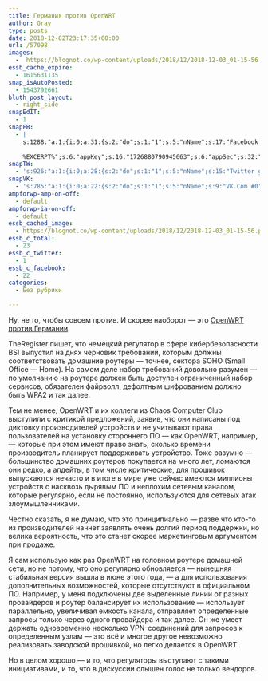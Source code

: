 ```yaml
---
title: Германия против OpenWRT
author: Gray
type: posts
date: 2018-12-02T23:17:35+00:00
url: /57098
images:
  -  https://blognot.co/wp-content/uploads/2018/12/2018-12-03_01-15-56.png
essb_cache_expire:
  - 1615631135
snap_isAutoPosted:
  - 1543792661
bluth_post_layout:
  - right_side
snapEdIT:
  - 1
snapFB:
  - |
    s:1288:"a:1:{i:0;a:31:{s:2:"do";s:1:"1";s:5:"nName";s:17:"Facebook personal";s:9:"msgFormat";s:20:"%TITLE%
    
    %EXCERPT%";s:6:"appKey";s:16:"1726880790945663";s:6:"appSec";s:32:"9915e38ff56996512e9713516c208c4d";s:8:"postType";s:1:"A";s:7:"fltrsOn";i:0;s:5:"fltrs";a:0:{}s:7:"proxyOn";i:0;s:7:"useSURL";i:0;s:1:"v";i:350;s:3:"tpt";s:0:"";s:11:"attachVideo";s:1:"N";s:6:"imgUpl";s:1:"T";s:10:"riComments";s:1:"1";s:12:"riCommentsAA";s:1:"1";s:4:"uMsg";s:0:"";s:11:"accessToken";s:173:"EAAYilsQdH38BAGbBWNeledCJfoCAbh3ym4AOo7xEODbekVAReIRhhi0LAnzPFNAwaat0Tr1xSJoAvsAFJk0GUGmV2bqZBhT8qI3VwPtz681jKSyEZAIsTKbzUciHsYWcVzInMTeIEJAXIR5anW46o6j9lA64XdLsvmYOjvegZDZD";s:8:"authUser";s:17:"10212468541884244";s:12:"authUserName";s:29:"Сергей Петренко";s:4:"pgID";s:32:"133222213376133_2211276428904024";s:9:"wpImgSize";s:4:"full";s:15:"pageAccessToken";s:176:"EAAYilsQdH38BAArYgqPRN5Wkz8N7LbEeqSIxC3YgROS4wqFWGbWukrZAbZC3z29OUDS9aG6y2h0W58mSyspXyC6aBd8RGJaMJlT7C9ortS4TT31ZBIvo0g5meW1hqZBhrwyhi1lmelpiXeH7UBmA6a6BHdHcPFBvFiL4WBZB4NwZDZD";s:8:"isPosted";s:1:"1";s:7:"postURL";s:62:"http://www.facebook.com/133222213376133/posts/2211276428904024";s:5:"pDate";s:19:"2018-12-02 23:17:41";s:9:"isAutoImg";s:1:"A";s:8:"imgToUse";s:0:"";s:9:"isAutoURL";s:1:"A";s:8:"urlToUse";s:0:"";s:4:"doFB";i:0;}}";
snapTW:
  - 's:926:"a:1:{i:0;a:28:{s:2:"do";s:1:"1";s:5:"nName";s:15:"Twitter gray_ru";s:9:"msgFormat";s:14:"%TITLE%  %URL%";s:6:"appKey";s:21:"TtnkhV5ieh7aGiSY4OoJQ";s:6:"appSec";s:41:"HFj5WK0WRg2zQs87LI37ZGRCriUhl7f6tO7YrFVuk";s:7:"fltrsOn";i:0;s:5:"fltrs";a:0:{}s:7:"proxyOn";i:0;s:7:"useSURL";i:0;s:1:"v";i:350;s:5:"twURL";s:27:"https://twitter.com/gray_ru";s:11:"accessToken";s:50:"8518642-cnreXiVT5UwLikpn799CLpoo1W61fufZeTA4z39PIi";s:14:"accessTokenSec";s:45:"36nJUfLC6ZS1VLbdK44CrCxDUIE5u1wYJEQCYnKoKXAUs";s:5:"tw140";i:0;s:10:"riComments";s:1:"1";s:11:"riCommentsM";s:1:"1";s:12:"riCommentsAA";s:1:"1";s:8:"attchImg";s:1:"1";s:9:"wpImgSize";s:4:"full";s:8:"isPosted";s:1:"1";s:4:"pgID";s:19:"1069370046047240194";s:7:"postURL";s:54:"https://twitter.com/gray_ru/status/1069370046047240194";s:5:"pDate";s:19:"2018-12-02 23:17:41";s:9:"isAutoImg";s:1:"A";s:8:"imgToUse";s:0:"";s:9:"isAutoURL";s:1:"A";s:8:"urlToUse";s:0:"";s:4:"doTW";i:0;}}";'
snapVK:
  - 's:785:"a:1:{i:0;a:22:{s:2:"do";s:1:"1";s:5:"nName";s:9:"VK.Com #0";s:9:"msgFormat";s:9:"%EXCERPT%";s:8:"postType";s:1:"I";s:7:"fltrsOn";i:0;s:5:"fltrs";a:0:{}s:7:"proxyOn";i:0;s:7:"useSURL";i:0;s:1:"v";i:350;s:3:"url";s:22:"https://vk.com/gray_ru";s:5:"appID";s:7:"2004042";s:4:"pgID";s:7:"gray_ru";s:8:"authResp";s:159:"https://oauth.vk.com/blank.html#access_token=7c266a94fb1122969e25b20763c347a5bc800e03810fc03ac8d80b4ada40944a2b4a9800ea2c258865182&expires_in=0&user_id=1003673";s:9:"wpImgSize";s:4:"full";s:12:"appAuthToken";s:85:"7c266a94fb1122969e25b20763c347a5bc800e03810fc03ac8d80b4ada40944a2b4a9800ea2c258865182";s:11:"appAuthUser";s:7:"1003673";s:7:"pgIntID";s:7:"1003673";s:9:"isAutoImg";s:1:"A";s:8:"imgToUse";s:0:"";s:9:"isAutoURL";s:1:"A";s:8:"urlToUse";s:0:"";s:4:"doVK";i:0;}}";'
ampforwp-amp-on-off:
  - default
ampforwp-ia-on-off:
  - default
essb_cached_image:
  - https://blognot.co/wp-content/uploads/2018/12/2018-12-03_01-15-56.png
essb_c_total:
  - 23
essb_c_twitter:
  - 1
essb_c_facebook:
  - 22
categories:
  - Без рубрики

---
```








Ну, не то, чтобы совсем против. И скорее наоборот — это [OpenWRT против Германии][1].

TheRegister пишет, что немецкий регулятор в сфере кибербезопасности BSI выпустил на днях черновик требований, которым должны соответствовать домашние роутеры — точнее, сектора SOHO (Small Office — Home). На самом деле набор требований довольно разумен — по умолчанию на роутере должен быть доступен ограниченный набор сервисов, обязателен файрволл, дефолтным шифрованием должно быть WPA2 и так далее.

Тем не менее, OpenWRT и их коллеги из Chaos Computer Club выступили с критикой предложений, заявив, что они написаны под диктовку производителей устройств и не учитывают права пользователей на установку стороннего ПО — как OpenWRT, например, — которые при этом имеют право знать, сколько времени производитель планирует поддерживать устройство. Тоже разумно — большинство домашних роутеров покупается на много лет, ломаются они редко, а апдейты, в том числе критические, для прошивок выпускаются нечасто и в итоге в мире уже сейчас имеются миллионы устройств с насквозь дырявым ПО и неплохим сетевым каналом, которые регулярно, если не постоянно, используются для сетевых атак злоумышленниками.

Честно сказать, я не думаю, что это принципиально — разве что кто-то из производителей начнет заявлять очень долгий период поддержки, но велика вероятность, что это станет скорее маркетинговым аргументом при продаже.

Я сам использую как раз OpenWRT на головном роутере домашней сети, но не потому, что оно регулярно обновляется — нынешняя стабильная версия вышла в июне этого года, — а для использования дополнительных возможностей, которые отсутствуют в официальном ПО. Например, у меня подключены две выделенные линии от разных провайдеров и роутер балансирует их использование — использует параллельно, увеличивая емкость канала, отправляет определенные запросы только через одного провайдера и так далее. Он же умеет держать одновременно несколько VPN-соединений для запросов к определенным узлам — это всё и многое другое невозможно реализовать заводской прошивкой, но легко делается в OpenWRT. 

Но в целом хорошо — и то, что регуляторы выступают с такими инициативами, и то, что в дискуссии слышен голос не только вендоров.

 [1]: https://www.theregister.co.uk/2018/11/20/germany_versus_openwrt_ccc/